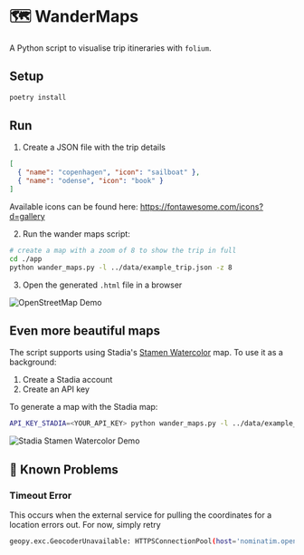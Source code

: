 # :world_map: WanderMaps

A Python script to visualise trip itineraries with `folium`.

## Setup

```sh
poetry install
```

## Run

1. Create a JSON file with the trip details

```json
[
  { "name": "copenhagen", "icon": "sailboat" },
  { "name": "odense", "icon": "book" }
]
```

Available icons can be found here: https://fontawesome.com/icons?d=gallery

2. Run the wander maps script:

```sh
# create a map with a zoom of 8 to show the trip in full
cd ./app
python wander_maps.py -l ../data/example_trip.json -z 8
```

3. Open the generated `.html` file in a browser

![OpenStreetMap Demo](https://github.com/apukropski/wander-maps/blob/assets/map_openstreetmap.png)

## Even more beautiful maps

The script supports using Stadia's [Stamen Watercolor](https://stadiamaps.com/explore-the-map/#style=stamen_watercolor&map=10.22/55.718/12.4992) map. To use it as a background:

1. Create a Stadia account
2. Create an API key

To generate a map with the Stadia map:

```sh
API_KEY_STADIA=<YOUR_API_KEY> python wander_maps.py -l ../data/example_trip.json
```

![Stadia Stamen Watercolor Demo](../../assets/map_stadia.png)

## 🐛 Known Problems

### Timeout Error

This occurs when the external service for pulling the coordinates for a location errors out. For now, simply retry

```sh
geopy.exc.GeocoderUnavailable: HTTPSConnectionPool(host='nominatim.openstreetmap.org', port=443): Max retries exceeded with url: /search?q=Denmark%2C+Thy+National+Park&format=json&limit=1 (Caused by ReadTimeoutError("HTTPSConnectionPool(host='nominatim.openstreetmap.org', port=443): Read timed out. (read timeout=1)"))
```

